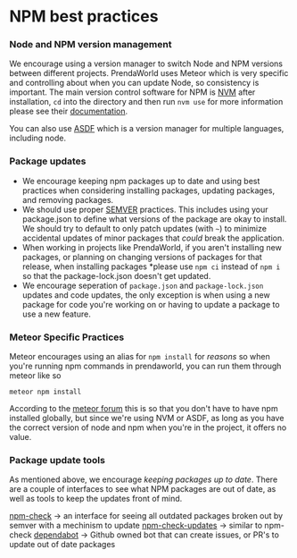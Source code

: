 # NPM best practices

### Node and NPM version management

We encourage using a version manager to switch Node and NPM versions between different projects.
PrendaWorld uses Meteor which is very specific and controlling about when you can update Node, so consistency is important.
The main version control software for NPM is [NVM](https://github.com/nvm-sh/nvm) after installation, `cd` into the directory and then run `nvm use` for more information please see their [documentation](https://github.com/nvm-sh/nvm#usage).

You can also use [ASDF](https://asdf-vm.com/) which is a version manager for multiple languages, including node.

### Package updates

* We encourage keeping npm packages up to date and using best practices when considering installing packages, updating packages, and removing packages.
* We should use proper [SEMVER](https://semver.org/) practices. This includes using your package.json to define what versions of the package are okay to install. We should try to default to only patch updates (with `~`) to minimize accidental updates of minor packages that _could_ break the application.
* When working in projects like PrendaWorld, if you aren't installing new packages, or planning on changing versions of packages for that release, when installing packages *please use `npm ci` instead of `npm i` so that the package-lock.json doesn't get updated.
* We encourage seperation of `package.json` and `package-lock.json` updates and code updates, the only exception is when using a new package for code you're working on or having to update a package to use a new feature.

### Meteor Specific Practices

Meteor encourages using an alias for `npm install` for _reasons_ so when you're running npm commands in prendaworld, you can run them through meteor like so

```
meteor npm install
```

According to the [meteor forum](https://forums.meteor.com/t/meteor-npm-install-vs-npm-install/20495/3) this is so that you don't have to have npm installed globally, but since we're using NVM or ASDF, as long as you have the correct version of node and npm when you're in the project, it offers no value.


### Package update tools

As mentioned above, we encourage _keeping packages up to date_. There are a couple of interfaces to see what NPM packages are out of date, as well as tools to keep the updates front of mind.

[npm-check](https://github.com/dylang/npm-check) -> an interface for seeing all outdated packages broken out by semver with a mechinism to update
[npm-check-updates](https://github.com/raineorshine/npm-check-updates) -> similar to npm-check
[dependabot](https://github.com/dependabot/dependabot-core) -> Github owned bot that can create issues, or PR's to update out of date packages

